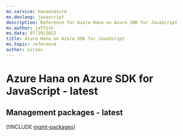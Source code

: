 ```yaml
---
ms.service: hanaonazure
ms.devlang: javascript
description: Reference for Azure Hana on Azure SDK for JavaScript
ms.author: jeffish
ms.data: 07/29/2022
title: Azure Hana on Azure SDK for JavaScript
ms.topic: reference
author: xirzec
---
```

# Azure Hana on Azure SDK for JavaScript - latest

## Management packages - latest
[!INCLUDE [mgmt-packages](hana-on-azure-mgmt-index.md)]